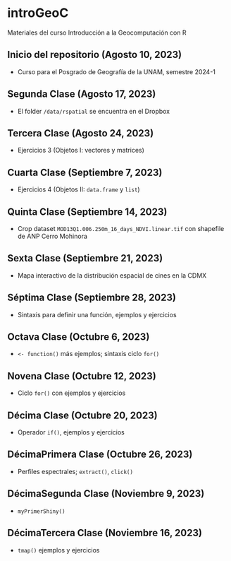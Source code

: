 # introGeoC

Materiales del curso Introducción a la Geocomputación con R

## Inicio del repositorio (Agosto 10, 2023)

- Curso para el Posgrado de Geografía de la UNAM, semestre 2024-1 

## Segunda Clase (Agosto 17, 2023)

- El folder ```/data/rspatial``` se encuentra en el Dropbox

## Tercera Clase (Agosto 24, 2023)

- Ejercicios 3 (Objetos I: vectores y matrices)

## Cuarta Clase (Septiembre 7, 2023)

- Ejercicios 4 (Objetos II: ```data.frame``` y ```list```)

## Quinta Clase (Septiembre 14, 2023)

- Crop dataset ```MOD13Q1.006.250m_16_days_NDVI.linear.tif``` con shapefile de ANP Cerro Mohinora

## Sexta Clase (Septiembre 21, 2023)

- Mapa interactivo de la distribución espacial de cines en la CDMX

## Séptima Clase (Septiembre 28, 2023)

- Sintaxis para definir una función, ejemplos y ejercicios

## Octava Clase (Octubre 6, 2023)

- ```<- function()``` más ejemplos; sintaxis ciclo ```for()```

## Novena Clase (Octubre 12, 2023)

- Ciclo ```for()``` con ejemplos y ejercicios 

## Décima Clase (Octubre 20, 2023)

- Operador ```if()```, ejemplos y ejercicios

## DécimaPrimera Clase (Octubre 26, 2023)

- Perfiles espectrales; ```extract()```, ```click()```

## DécimaSegunda Clase (Noviembre 9, 2023)

- ```myPrimerShiny()```

## DécimaTercera Clase (Noviembre 16, 2023)

- ```tmap()``` ejemplos y ejercicios
